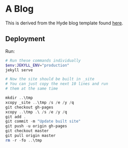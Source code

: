 # A Blog

This is derived from the Hyde blog template found [here](https://github.com/poole/hyde).

## Deployment

Run:

```powershell
# Run these commands individually
$env:JEKYLL_ENV="production"
jekyll serve

# Now the site should be built in _site
# You can just copy the next 10 lines and run
# them at the same time

mkdir ..\tmp
xcopy _site ..\tmp /s /e /y /q
git checkout gh-pages
xcopy ..\tmp .\ /s /e /y /q
git add .
git commit -m "Update built site"
git push -u origin gh-pages
git checkout master
git pull origin master
rm -r -fo ..\tmp
```
